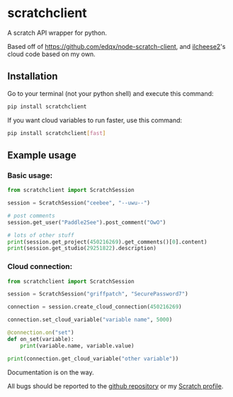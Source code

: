 # scratchclient
A scratch API wrapper for python. 

Based off of https://github.com/edqx/node-scratch-client, and [ilcheese2](https://scratch.mit.edu/users/ilcheese2/)'s cloud code based on my own. 

## Installation

Go to your terminal (not your python shell) and execute this command:
```bash
pip install scratchclient
```

If you want cloud variables to run faster, use this command:
```bash
pip install scratchclient[fast]
```

## Example usage

### Basic usage:
```python
from scratchclient import ScratchSession

session = ScratchSession("ceebee", "--uwu--")

# post comments
session.get_user("Paddle2See").post_comment("OwO")

# lots of other stuff
print(session.get_project(450216269).get_comments()[0].content)
print(session.get_studio(29251822).description)
```
### Cloud connection:
```python
from scratchclient import ScratchSession

session = ScratchSession("griffpatch", "SecurePassword7")

connection = session.create_cloud_connection(450216269)

connection.set_cloud_variable("variable name", 5000)

@connection.on("set")
def on_set(variable):
    print(variable.name, variable.value)

print(connection.get_cloud_variable("other variable"))
```

Documentation is on the way.

All bugs should be reported to the [github repository](https://github.com/CubeyTheCube/scratchclient) or my [Scratch profile](https://scratch.mit.edu/users/Raihan142857/).